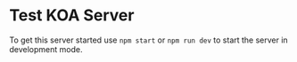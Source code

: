 # Test KOA Server

To get this server started use `npm start` or `npm run dev` to start the server in development mode.
